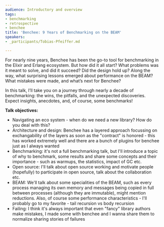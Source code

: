 ```yaml
---
audience: Introductory and overview
tags:
- benchmarking
- retrospective
- benchee
title: 'Benchee: 9 Years of Benchmarking on the BEAM'
speakers:
- _participants/Tobias-Pfeiffer.md

---
```

For nearly nine years, Benchee has been the go-to tool for benchmarking in the Elixir and Erlang ecosystem. But how did it all start? What problems was it meant to solve, and did it succeed? Did the design hold up? Along the way, what surprising lessons emerged about performance on the BEAM? What mistakes were made, and what’s next for Benchee?

In this talk, I’ll take you on a journey through nearly a decade of benchmarking: the wins, the pitfalls, and the unexpected discoveries. Expect insights, anecdotes, and, of course, some benchmarks!

**Talk objectives:**

* Navigating an eco system - when do we need a new library? How do you deal with this?
* Architecture and design: Benchee has a layered approach focussing on exchangability of the layers as soon as the "contract" is honored - this has worked extremely well and there are a bunch of plugins for benchee just as I always wanted
* Benchmarking: it's not a full benchmarking talk, but I'll introduce a topic of why to benchmark, some results and share some concepts and their importance - such as warmups, the statistics, impact of GC etc.
* Open source: I'll talk about open source working and motivate people (hopefully) to participate in open source, talk about the collaboration etc.
* BEAM: We'll talk about some specialities of the BEAM, such as every process managing its own memory and messages being copied in full between processes (although they are immutable), might mention reductions. Also, of course some performance characteristics - I'll probably go to my favorite - tail recursion vs body recursion
* Failing: I think it's always important that even "fancy" library authors make mistakes, I made some with benchee and I wanna share them to normalize sharing stories of failures
